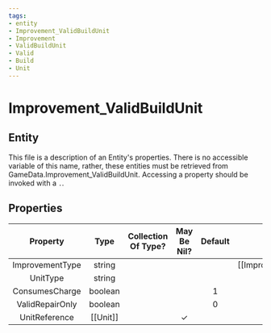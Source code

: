 ```yaml
---
tags:
- entity
- Improvement_ValidBuildUnit
- Improvement
- ValidBuildUnit
- Valid
- Build
- Unit
---
```

# Improvement_ValidBuildUnit
## Entity
This file is a description of an Entity's properties. There is no accessible variable of this name, rather, these entities must be retrieved from GameData.Improvement_ValidBuildUnit. Accessing a property should be invoked with a `.`.
## Properties
|	Property	|	Type	|	Collection Of Type?	|	May Be Nil?	|	Default	|	References	|	Key	|	Notes	|
|	:-:	|	:-:	|	:-:	|	:-:	|	:-:	|	:-:	|	:-:	|	-:	|
|	ImprovementType	|	string	|		|		|		|	[[Improvement]].ImprovementType	|		|	|
|	UnitType	|	string	|		|		|		|	[[Unit]].UnitType	|		|	|
|	ConsumesCharge	|	boolean	|		|		|	1	|		|		|	|
|	ValidRepairOnly	|	boolean	|		|		|	0	|		|		|	|
|	UnitReference	|	[[Unit]]	|		|	✓	|		|		|		|	|
